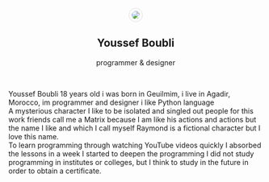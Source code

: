 <br />
<center><img style="border-radius: 50%;  border: 1px solid #ddd;  padding: 5px;" src="https://avatars0.githubusercontent.com/u/26576840?s=460&v=4">
<h2>Youssef Boubli</h2>
<p>programmer & designer</p>
<br />

<p style="text-align: left;">Youssef Boubli 18 years old i was born in Geuilmim, i live in Agadir, Morocco, im programmer and designer i like Python language <br /> 
A mysterious character I like to be isolated and singled out people for this work friends call me a Matrix because I am like his actions and actions but the name I like and which I call myself Raymond is a fictional character but I love this name. <br />
To learn programming through watching YouTube videos quickly I absorbed the lessons in a week I started to deepen the programming I did not study programming in institutes or colleges, but I think to study in the future in order to obtain a certificate. <br />
</p>

</center>
